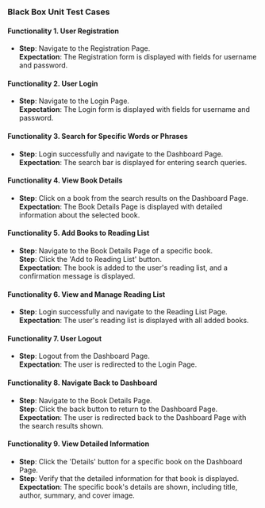 ### Black Box Unit Test Cases  

#### Functionality 1. User Registration
- **Step**: Navigate to the Registration Page.  
  **Expectation**: The Registration form is displayed with fields for username and password.  

#### Functionality 2. User Login
- **Step**: Navigate to the Login Page.  
  **Expectation**: The Login form is displayed with fields for username and password.  

#### Functionality 3. Search for Specific Words or Phrases
- **Step**: Login successfully and navigate to the Dashboard Page.  
  **Expectation**: The search bar is displayed for entering search queries.  

#### Functionality 4. View Book Details
- **Step**: Click on a book from the search results on the Dashboard Page.  
  **Expectation**: The Book Details Page is displayed with detailed information about the selected book.  

#### Functionality 5. Add Books to Reading List
- **Step**: Navigate to the Book Details Page of a specific book.  
  **Step**: Click the 'Add to Reading List' button.  
  **Expectation**: The book is added to the user's reading list, and a confirmation message is displayed.  

#### Functionality 6. View and Manage Reading List
- **Step**: Login successfully and navigate to the Reading List Page.  
  **Expectation**: The user's reading list is displayed with all added books.  

#### Functionality 7. User Logout
- **Step**: Logout from the Dashboard Page.  
  **Expectation**: The user is redirected to the Login Page.  

#### Functionality 8. Navigate Back to Dashboard
- **Step**: Navigate to the Book Details Page.  
  **Step**: Click the back button to return to the Dashboard Page.  
  **Expectation**: The user is redirected back to the Dashboard Page with the search results shown.  

#### Functionality 9. View Detailed Information
- **Step**: Click the 'Details' button for a specific book on the Dashboard Page.  
- **Step**: Verify that the detailed information for that book is displayed.  
  **Expectation**: The specific book's details are shown, including title, author, summary, and cover image.  